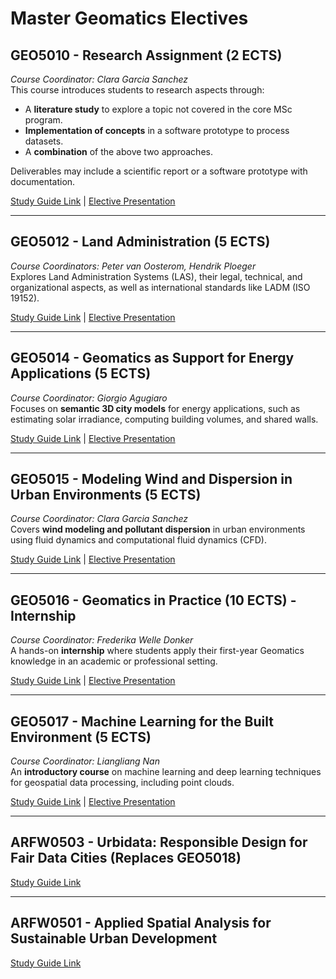 # Master Geomatics Electives

## GEO5010 - Research Assignment (2 ECTS)  
*Course Coordinator: Clara Garcia Sanchez*  
This course introduces students to research aspects through:  
- A **literature study** to explore a topic not covered in the core MSc program.  
- **Implementation of concepts** in a software prototype to process datasets.  
- A **combination** of the above two approaches.  

Deliverables may include a scientific report or a software prototype with documentation.  

[Study Guide Link](https://studiegids.tudelft.nl/a101_displayCourse.do?course_id=67504) | [Elective Presentation](https://brightspace.tudelft.nl/d2l/le/content/43123/viewContent/3568989/View)  

---

## GEO5012 - Land Administration (5 ECTS)  
*Course Coordinators: Peter van Oosterom, Hendrik Ploeger*  
Explores Land Administration Systems (LAS), their legal, technical, and organizational aspects, as well as international standards like LADM (ISO 19152).  

[Study Guide Link](https://studiegids.tudelft.nl/a101_displayCourse.do?course_id=67396) | [Elective Presentation](https://brightspace.tudelft.nl/d2l/le/content/43123/viewContent/2552933/View)  

---

## GEO5014 - Geomatics as Support for Energy Applications (5 ECTS)  
*Course Coordinator: Giorgio Agugiaro*  
Focuses on **semantic 3D city models** for energy applications, such as estimating solar irradiance, computing building volumes, and shared walls.  

[Study Guide Link](https://studiegids.tudelft.nl/a101_displayCourse.do?course_id=67386) | [Elective Presentation](https://brightspace.tudelft.nl/d2l/le/content/43123/viewContent/3569644/View)  

---

## GEO5015 - Modeling Wind and Dispersion in Urban Environments (5 ECTS)  
*Course Coordinator: Clara Garcia Sanchez*  
Covers **wind modeling and pollutant dispersion** in urban environments using fluid dynamics and computational fluid dynamics (CFD).  

[Study Guide Link](https://studiegids.tudelft.nl/a101_displayCourse.do?course_id=67388) | [Elective Presentation](https://brightspace.tudelft.nl/d2l/le/content/43123/viewContent/3569652/View)  

---

## GEO5016 - Geomatics in Practice (10 ECTS) - Internship  
*Course Coordinator: Frederika Welle Donker*  
A hands-on **internship** where students apply their first-year Geomatics knowledge in an academic or professional setting.  

[Study Guide Link](https://studiegids.tudelft.nl/a101_displayCourse.do?course_id=67505) | [Elective Presentation](https://brightspace.tudelft.nl/d2l/le/content/43123/viewContent/2552627/View)  

---

## GEO5017 - Machine Learning for the Built Environment (5 ECTS)  
*Course Coordinator: Liangliang Nan*  
An **introductory course** on machine learning and deep learning techniques for geospatial data processing, including point clouds.  

[Study Guide Link](https://studiegids.tudelft.nl/a101_displayCourse.do?course_id=67397) | [Elective Presentation](https://brightspace.tudelft.nl/d2l/le/content/43123/viewContent/3569584/View)  

---

## ARFW0503 - Urbidata: Responsible Design for Fair Data Cities (Replaces GEO5018)  
[Study Guide Link](https://studiegids.tudelft.nl/a101_displayCourse.do?course_id=69906)  

---

## ARFW0501 - Applied Spatial Analysis for Sustainable Urban Development  
[Study Guide Link](https://studiegids.tudelft.nl/a101_displayCourse.do?course_id=69905)  
